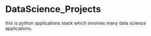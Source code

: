 # DataScience_Projects
this is python applications stack which involves many data science applications.
